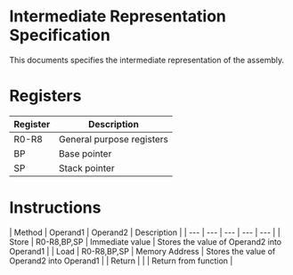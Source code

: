 Intermediate Representation Specification
====

This documents specifies the intermediate representation of the assembly.


# Registers

| Register | Description |
| --- | ----------- |
| R0-R8 | General purpose registers |
| BP | Base pointer |
| SP | Stack pointer |

# Instructions

| Method | Operand1 | Operand2 | Description |
| --- | --- | --- | --- | --- |
| Store | R0-R8,BP,SP | Immediate value | Stores the value of Operand2 into Operand1 |
| Load | R0-R8,BP,SP | Memory Address | Stores the value of Operand2 into Operand1 |
| Return | | | Return from function |
